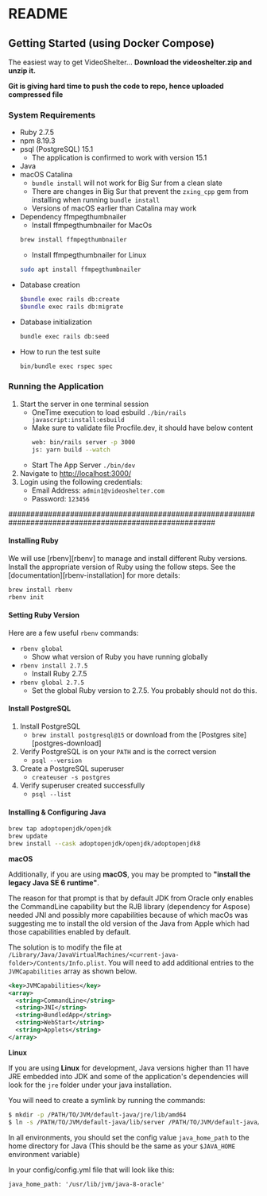 # README

## Getting Started (using Docker Compose)

The easiest way to get VideoShelter...
**Download the videoshelter.zip and unzip it.**

**Git is giving hard time to push the code to repo, hence uploaded compressed file**

### System Requirements

 * Ruby 2.7.5
 * npm 8.19.3
 * psql (PostgreSQL) 15.1
    * The application is confirmed to work with version 15.1
 * Java
 * macOS Catalina
    * `bundle install` will not work for Big Sur from a clean slate
    * There are changes in Big Sur that prevent the `zxing_cpp` gem from installing when running `bundle install`
    * Versions of macOS earlier than Catalina may work
 * Dependency ffmpegthumbnailer
 	* Install ffmpegthumbnailer for MacOs
 	```sh
	brew install ffmpegthumbnailer
	```
	* Install ffmpegthumbnailer for Linux
	```sh
	sudo apt install ffmpegthumbnailer
	```
 * Database creation
 	```sh
	$bundle exec rails db:create
	$bundle exec rails db:migrate
	```
 * Database initialization
	```sh
	bundle exec rails db:seed
	```
 * How to run the test suite
	```sh
	bin/bundle exec rspec spec
	```

### Running the Application

1. Start the server in one terminal session
    * OneTime execution to load esbuild
      `./bin/rails javascript:install:esbuild`
    * Make sure to validate file Procfile.dev, it should have below content
      ```sh
      web: bin/rails server -p 3000
      js: yarn build --watch
      ```
    * Start The App Server
      `./bin/dev`
2. Navigate to [http://localhost:3000/]()
4. Login using the following credentials:
    * Email Address: `admin1@videoshelter.com`
    * Password: `123456`

#######################################################################################################
#### Installing Ruby

We will use [rbenv][rbenv] to manage and install different Ruby versions. Install the appropriate version of Ruby using the follow steps. See the [documentation][rbenv-installation] for more details:

```sh
brew install rbenv
rbenv init
```

#### Setting Ruby Version

Here are a few useful `rbenv` commands:

 * `rbenv global`
    * Show what version of Ruby you have running globally
 * `rbenv install 2.7.5`
    * Install Ruby 2.7.5
 * `rbenv global 2.7.5`
    * Set the global Ruby version to 2.7.5. You probably should not do this.

#### Install PostgreSQL

1. Install PostgreSQL
    * `brew install postgresql@15` or download from the [Postgres site][postgres-download]
2. Verify PostgreSQL is on your `PATH` and is the correct version
    * `psql --version`
3. Create a PostgreSQL superuser
    * `createuser -s postgres`
4. Verify superuser created successfully
    * `psql --list`

#### Installing & Configuring Java

```sh
brew tap adoptopenjdk/openjdk
brew update
brew install --cask adoptopenjdk/openjdk/adoptopenjdk8
```

**macOS**

Additionally, if you are using **macOS**, you may be prompted to **"install the legacy Java SE 6 runtime"**.

The reason for that prompt is that by default JDK from Oracle only enables the CommandLine capability but the RJB library (dependency for Aspose) needed JNI and possibly more capabilities because of which macOs was suggesting me to install the old version of the Java from Apple which had those capabilities enabled by default.

The solution is to modify the file at `/Library/Java/JavaVirtualMachines/<current-java-folder>/Contents/Info.plist`. You will need to add additional entries to the `JVMCapabilities` array as shown below.

```xml
<key>JVMCapabilities</key>
<array>
  <string>CommandLine</string>
  <string>JNI</string>
  <string>BundledApp</string>
  <string>WebStart</string>
  <string>Applets</string>
</array>
```

**Linux**

If you are using **Linux** for development, Java versions higher than 11 have JRE embedded into JDK and some of the application's dependencies will look for the `jre` folder under your java installation.

You will need to create a symlink by running the commands:

```sh
$ mkdir -p /PATH/TO/JVM/default-java/jre/lib/amd64
$ ln -s /PATH/TO/JVM/default-java/lib/server /PATH/TO/JVM/default-java/jre/lib/amd64/server
```

In all environments, you should set the config value `java_home_path` to the
home directory for Java (This should be the same as your `$JAVA_HOME`
environment variable)

In your config/config.yml file that will look like this:

```
java_home_path: '/usr/lib/jvm/java-8-oracle'
```
